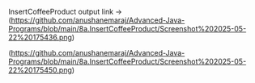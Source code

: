 InsertCoffeeProduct output link ->(https://github.com/anushanemaraj/Advanced-Java-Programs/blob/main/8a.InsertCoffeeProduct/Screenshot%202025-05-22%20175436.png)

(https://github.com/anushanemaraj/Advanced-Java-Programs/blob/main/8a.InsertCoffeeProduct/Screenshot%202025-05-22%20175450.png)
